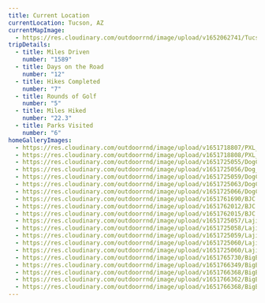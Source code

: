 ```yaml
---
title: Current Location
currentLocation: Tucson, AZ
currentMapImage:
  - https://res.cloudinary.com/outdoorrnd/image/upload/v1652062741/Tucson.1_ccemiv.png
tripDetails:
  - title: Miles Driven
    number: "1589"
  - title: Days on the Road
    number: "12"
  - title: Hikes Completed
    number: "7"
  - title: Rounds of Golf
    number: "5"
  - title: Miles Hiked
    number: "22.3"
  - title: Parks Visited
    number: "6"
homeGalleryImages:
  - https://res.cloudinary.com/outdoorrnd/image/upload/v1651718807/PXL_20220503_000150338.MP_exiecc.jpg
  - https://res.cloudinary.com/outdoorrnd/image/upload/v1651718808/PXL_20220503_002419545_vsricw.jpg
  - https://res.cloudinary.com/outdoorrnd/image/upload/v1651725055/DogCanyon.1_bwvinn.jpg
  - https://res.cloudinary.com/outdoorrnd/image/upload/v1651725056/Dog_Canyon.4_lxzusb.jpg
  - https://res.cloudinary.com/outdoorrnd/image/upload/v1651725059/DogCanyon.2_bv5pmf.jpg
  - https://res.cloudinary.com/outdoorrnd/image/upload/v1651725063/DogCanyon.3_axqtr0.jpg
  - https://res.cloudinary.com/outdoorrnd/image/upload/v1651725066/DogCanyon.5_ujmexa.jpg
  - https://res.cloudinary.com/outdoorrnd/image/upload/v1651761690/BJC.1_ixmt60.jpg
  - https://res.cloudinary.com/outdoorrnd/image/upload/v1651762012/BJC.5_tjfqty.jpg
  - https://res.cloudinary.com/outdoorrnd/image/upload/v1651762015/BJC.2_kr253b.jpg
  - https://res.cloudinary.com/outdoorrnd/image/upload/v1651725057/Lajitas.4_cx4wks.jpg
  - https://res.cloudinary.com/outdoorrnd/image/upload/v1651725058/Lajitas.3_ql3bly.jpg
  - https://res.cloudinary.com/outdoorrnd/image/upload/v1651725059/Lajitas.2_fdrv65.jpg
  - https://res.cloudinary.com/outdoorrnd/image/upload/v1651725060/Lajitas.1_issr2i.jpg
  - https://res.cloudinary.com/outdoorrnd/image/upload/v1651725060/Lajitas.5_ipzzmf.jpg
  - https://res.cloudinary.com/outdoorrnd/image/upload/v1651765730/BigBend.1_tnoeo7.jpg
  - https://res.cloudinary.com/outdoorrnd/image/upload/v1651766349/BigBend.6_lxk6df.jpg
  - https://res.cloudinary.com/outdoorrnd/image/upload/v1651766368/BigBend.3_c1c8qb.jpg
  - https://res.cloudinary.com/outdoorrnd/image/upload/v1651766362/BigBend.2_eyb5qw.jpg
  - https://res.cloudinary.com/outdoorrnd/image/upload/v1651766368/BigBend.4_cgbbvb.jpg
---
```

